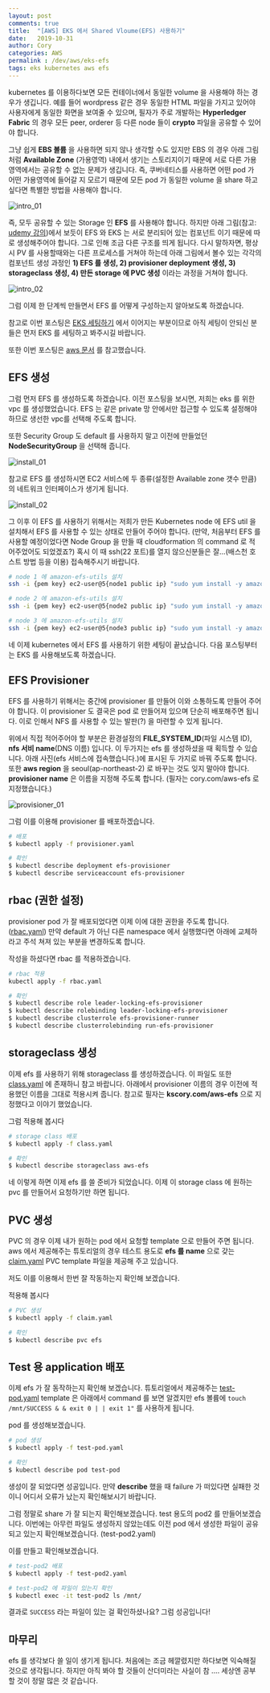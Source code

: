 ```yaml
---
layout: post
comments: true
title:  "[AWS] EKS 에서 Shared Vloume(EFS) 사용하기"
date:   2019-10-31
author: Cory
categories: AWS
permalink : /dev/aws/eks-efs
tags: eks kubernetes aws efs
---
```


kubernetes 를 이용하다보면 모든 컨테이너에서 동일한 volume 을 사용해야 하는 경우가 생깁니다. 예를 들어 wordpress 같은 경우 동일한 HTML 파일을 가지고 있어야 사용자에게 동일한 화면을 보여줄 수 있으며, 필자가 주로 개발하는 __Hyperledger Fabric__ 의 경우 모든 peer, orderer 등 다른 node 들이 __crypto__ 파일을 공유할 수 있어야 합니다.

그냥 쉽게 __EBS 볼륨__ 을 사용하면 되지 않나 생각할 수도 있지만 EBS 의 경우 아래 그림처럼 __Available Zone__ (가용영역) 내에서 생기는 스토리지이기 때문에 서로 다른 가용영역에서는 공유할 수 없는 문제가 생깁니다. 즉, 쿠버네티스를 사용하면 어떤 pod 가 어떤 가용영역에 들어갈 지 모르기 때문에 모든 pod 가 동일한 volume 을 share 하고 싶다면 특별한 방법을 사용해야 합니다.

<img src="/assets/aws/eks-efs/01-eks-efs-intro_01.png" alt="intro_01">

즉, 모두 공유할 수 있는 Storage 인 __EFS__ 를 사용해야 합니다. 하지만 아래 그림(참고: [udemy 강의](https://www.udemy.com/course/amazon-eks-starter-kubernetes-on-aws/))에서 보듯이 EFS 와 EKS 는 서로 분리되어 있는 컴포넌트 이기 때문에 따로 생성해주어야 합니다. 그로 인해 조금 다른 구조를 띄게 됩니다. 다시 말하자면, 평상시 PV 를 사용할때와는 다른 프로세스를 거쳐야 하는데 아래 그림에서 볼수 있는 각각의 컴포넌트 생성 과정인 __1) EFS 를 생성, 2) provisioner deployment 생성, 3) storageclass 생성, 4) 만든 storage 에 PVC 생성__ 이라는 과정을 거쳐야 합니다.

<img src="/assets/aws/eks-efs/01-eks-efs-intro_02.png" alt="intro_02">

그럼 이제 한 단계씩 만들면서 EFS 를 어떻게 구성하는지 알아보도록 하겠습니다.

참고로 이번 포스팅은 [EKS 세팅하기](https://kscory.com/dev/aws/eks-setup) 에서 이어지는 부분이므로 아직 세팅이 안되신 분들은 먼저 EKS 를 세팅하고 봐주시길 바랍니다.

또한 이번 포스팅은 [aws 문서](https://aws.amazon.com/ko/premiumsupport/knowledge-center/eks-pods-efs/) 를 참고했습니다.

## EFS 생성

그럼 먼저 EFS 를 생성하도록 하겠습니다. 이전 포스팅을 보시면, 저희는 eks 를 위한 vpc 를 생성했었습니다. EFS 는 같은 private 망 안에서만 접근할 수 있도록 설정해야 하므로 생선한 vpc를 선택해 주도록 합니다.

또한 Security Group 도 default 를 사용하지 말고 이전에 만들었던 __NodeSecurityGroup__ 을 선택해 줍니다.

<img src="/assets/aws/eks-efs/02-eks-efs-install_01.png" alt="install_01">

참고로 EFS 를 생성하시면 EC2 서비스에 두 종류(설정한 Available zone 갯수 만큼)의 네트워크 인터페이스가 생기게 됩니다.

<img src="/assets/aws/eks-efs/02-eks-efs-install_02.png" alt="install_02">

그 이후 이 EFS 를 사용하기 위해서는 저희가 만든 Kubernetes node 에 EFS util 을 설치해서 EFS 를 사용할 수 있는 상태로 만들어 주어야 합니다. (만약, 처음부터 EFS 를 사용할 예정이었다면 Node Group 을 만들 때 cloudformation 의 command 로 적어주었어도 되었겠죠?) 혹시 이 때 ssh(22 포트)를 열지 않으신분들은 잘...(배스천 호스트 방법 등을 이용) 접속해주시기 바랍니다.

```bash
# node 1 에 amazon-efs-utils 설치
ssh -i {pem key} ec2-user@5{node1 public ip} "sudo yum install -y amazon-efs-utils"

# node 2 에 amazon-efs-utils 설치
ssh -i {pem key} ec2-user@5{node2 public ip} "sudo yum install -y amazon-efs-utils"

# node 3 에 amazon-efs-utils 설치
ssh -i {pem key} ec2-user@5{node3 public ip} "sudo yum install -y amazon-efs-utils"
```

네 이제 kubernetes 에서 EFS 를 사용하기 위한 세팅이 끝났습니다. 다음 포스팅부터는 EKS 를 사용해보도록 하겠습니다.

## EFS Provisioner

EFS 를 사용하기 위해서는 중간에 provisioner 를 만들어 이와 소통하도록 만들어 주어야 합니다. 이 provisioner 도 결국은 pod 로 만들어져 있으며 단순히 배포해주면 됩니다. 이로 인해서 NFS 를 사용할 수 있는 발판(?) 을 마련할 수 있게 됩니다.

<script src="https://gist.github.com/Lee-KyungSeok/16edf461bb9494b6763b95bde99809a7.js"></script>

위에서 직접 적어주어야 할 부분은 환경설정의 __FILE_SYSTEM_ID__(파일 시스템 ID), __nfs 서비 name__(DNS 이름) 입니다. 이 두가지는 efs 를 생성하셨을 때 획득할 수 있습니다. 아래 사진(efs 서비스에 접속했습니다.)에 표시된 두 가지로 바꿔 주도록 합니다. 또한 __aws region__ 을 seoul(ap-northeast-2) 로 바꾸는 것도 잊지 말아야 합니다. __provisioner name__ 은 이름을 지정해 주도록 합니다. (필자는 cory.com/aws-efs 로 지정했습니다.)

<img src="/assets/aws/eks-efs/03-eks-efs-provisioner_01.png" alt="provisioner_01">

그럼 이를 이용해 provisioner 를 배포하겠습니다.

```bash
# 배포
$ kubectl apply -f provisioner.yaml

# 확인
$ kubectl describe deployment efs-provisioner
$ kubectl describe serviceaccount efs-provisioner
```

## rbac (권한 설정)

provisioner pod 가 잘 배포되었다면 이제 이에 대한 권한을 주도록 합니다. ([rbac.yaml](https://github.com/kubernetes-incubator/external-storage/blob/master/aws/efs/deploy/rbac.yaml)) 만약 default 가 아닌 다른 namespace 에서 실행했다면 아래에 교체하라고 주석 쳐져 있는 부분을 변경하도록 합니다.

<script src="https://gist.github.com/Lee-KyungSeok/fb0800001d2ddde1634b229aa2ea537f.js"></script>

작성을 하셨다면 rbac 를 적용하겠습니다.

```bash
# rbac 적용
kubectl apply -f rbac.yaml

# 확인
$ kubectl describe role leader-locking-efs-provisioner
$ kubectl describe rolebinding leader-locking-efs-provisioner
$ kubectl describe clusterrole efs-provisioner-runner
$ kubectl describe clusterrolebinding run-efs-provisioner
```

## storageclass 생성

이제 efs 를 사용하기 위해 storageclass 를 생성하겠습니다. 이 파일도 또한 [class.yaml](https://github.com/kubernetes-incubator/external-storage/blob/master/aws/efs/deploy/class.yaml) 에 존재하니 참고 바랍니다. 아래에서 provisioner 이름의 경우 이전에 적용했던 이름을 그대로 적용시켜 줍니다. 참고로 필자는 __kscory.com/aws-efs__ 으로 지정했다고 이야기 했었습니다.

<script src="https://gist.github.com/Lee-KyungSeok/22ff4be4c73e6d5bc96d1623293b336b.js"></script>

그럼 적용해 봅시다

```bash
# storage class 배포
$ kubectl apply -f class.yaml

# 확인
$ kubectl describe storageclass aws-efs
```

네 이렇게 하면 이제 efs 를 쓸 준비가 되었습니다. 이제 이 storage class 에 원하는 pvc 를 만들어서 요청하기만 하면 됩니다. 

## PVC 생성 

PVC 의 경우 이제 내가 원하는 pod 에서 요청할 template 으로 만들어 주면 됩니다. aws 에서 제공해주는 튜토리얼의 경우 테스트 용도로 __efs 를 name__ 으로 갖는 [claim.yaml](https://github.com/kubernetes-incubator/external-storage/blob/master/aws/efs/deploy/claim.yaml) PVC template 파일을 제공해 주고 있습니다. 

저도 이를 이용해서 한번 잘 작동하는지 확인해 보겠습니다.

<script src="https://gist.github.com/Lee-KyungSeok/b59f71b0d566e3e9b89f044d8557f80e.js"></script>

적용해 봅시다

```bash
# PVC 생성
$ kubectl apply -f claim.yaml

# 확인
$ kubectl describe pvc efs
```

## Test 용 application 배포 

이제 efs 가 잘 동작하는지 확인해 보겠습니다. 튜토리얼에서 제공해주는 [test-pod.yaml](https://github.com/kubernetes-incubator/external-storage/blob/master/aws/efs/deploy/test-pod.yaml) template 은 아래에서 command 를 보면 알겠지만 efs 볼륨에 `touch /mnt/SUCCESS & & exit 0 | | exit 1"` 를 사용하게 됩니다. 

<script src="https://gist.github.com/Lee-KyungSeok/5c87dafc6fe28046dee70462b5b5d198.js"></script>

pod 를 생성해보겠습니다.

```bash
# pod 생성
$ kubectl apply -f test-pod.yaml

# 확인
$ kubectl describe pod test-pod
```

생성이 잘 되었다면 성공입니다. 만약 __describe__ 했을 때 failure 가 떠있다면 실패한 것이니 어디서 오류가 났는지 확인해보시기 바랍니다.

그럼 정말로 share 가 잘 되는지 확인해보겠습니다. test 용도의 pod2 를 만들어보겠습니다. 이번에는 아무런 파일도 생성하지 않았는데도 이전 pod 에서 생성한 파일이 공유되고 있는지 확인해보겠습니다. (test-pod2.yaml)

<script src="https://gist.github.com/Lee-KyungSeok/47bb16a72cb9474a6627990e9f329af0.js"></script>

이를 만들고 확인해보겠습니다.

```bash
# test-pod2 배포
$ kubectl apply -f test-pod2.yaml

# test-pod2 에 파일이 있는지 확인
$ kubectl exec -it test-pod2 ls /mnt/
```

결과로 `SUCCESS` 라는 파일이 있는 걸 확인하셨나요? 그럼 성공입니다!

## 마무리

efs 를 생각보다 쓸 일이 생기게 됩니다. 처음에는 조금 헤깔렸지만 하다보면 익숙해질 것으로 생각됩니다. 하지만 아직 봐야 할 것들이 산더미라는 사실이 참 .... 세상엔 공부할 것이 정말 많은 것 같습니다.


